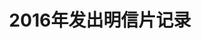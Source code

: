 ---
layout: PCS
title: 2016年发出明信片记录
category: PC
tags: PC
keywords: 
PCs: 
    - from-to: 中国-俄罗斯
      id: CN-2099941
      status: traveling
      distance:
      travel:
      author: inika1123
      cover: pcs_17.jpeg
    - from-to: 中国-德国
      id: CN-2096650
      status: traveling
      distance:
      travel:
      author: BodoAugustDionys
      cover: pcs_16.jpg
    - from-to: 中国-美国
      id: CN-2089874
      status: traveling
      distance:
      travel:
      author: snarkdoctor
      cover: pcs_15.jpg
      description:
    - from-to: 中国-俄罗斯
      id: CN-2086442	
      status: sent
      distance: 6,506
      travel: 19
      author: GalinaB
      cover: pcs_14.jpg
      description:
    - from-to: 中国-荷兰
      id: CN-2084556
      status: sent
      distance: 8,905
      travel: 17
      author: yougotmail	
      cover: pcs_13.jpg
      description:
    - from-to: 中国-捷克
      id: CN-2084547
      status: sent
      distance: 8,426
      travel: 29
      cover: pcs_12.jpg
      author: Danca4
      description:
    - from-to: 中国-爱尔兰
      id: CN-2071663
      status: traveling
      distance:
      travel:
      author: fisherman
      cover: pcs_11.jpg
      description:
    - from-to: 中国-意大利
      id: CN-2066680
      status: expired
      distance: 
      travel:
      author: Paol
      cover: pcs_10.jpg
      description:
    - from-to: 大陆-香港
      id: CN-2071665
      status: sent
      distance: 1,072
      travel: 26
      author: yammieyammie
      cover: pcs_9.jpg
      description:
    - from-to: 中国-德国
      id: CN-2062714
      status: sent
      distance: 8,776
      travel: 35
      author: Elphielein	
      cover: pcs_8.jpg
      description:
    - from-to: 大陆-台湾
      id: CN-2059847
      status: sent
      distance: 812
      travel: 34
      author: wintersky0123
      cover: pcs_7.jpg
      description:
    - from-to: 中国-美国
      id: CN-2063393
      status: sent
      distance: 12,107
      travel: 23
      author: Jana1
      cover: pcs_6.jpg
      description:
    - from-to: 中国-俄罗斯
      id: CN-2045028
      status: sent
      distance: 6,715	
      travel: 39
      author: ponc
      cover: pcs_5.jpg
      description:
    - from-to: 中国-西班牙
      id: CN-2045052
      status: sent	
      distance: 9,993
      travel: 31
      author: Munchky
      cover: pcs_4.jpg
      description:
    - from-to: 中国-美国
      id: CN-2045056
      status: sent
      distance: 11,842
      travel: 26
      author: FABRICPOSTCARDGIRL
      cover: pcs_3.jpg
      description:
    - from-to: 中国-荷兰
      id: CN-2045055
      status: sent
      distance: 8,941
      travel: 25
      author: Questforcards
      cover: pcs_2.jpg
      description:
    - from-to: 中国-德国
      id: CN-2045053
      status: sent
      distance: 8,884
      travel: 21
      author: SelMich
      cover: pcs_1.jpg
      description:

---
